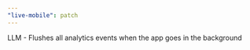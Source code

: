 ```yaml
---
"live-mobile": patch
---
```


LLM - Flushes all analytics events when the app goes in the background
